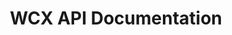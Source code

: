 ---
title: WCX API Documentation

includes:
  - overview/introduction
  - overview/data-types
  - overview/terminology
  - rest/requests/authentication
  - rest/requests/rate-limits
  - rest/requests/errors
  - rest/private/new-order
  - rest/private/cancel-order
  - rest/private/list-orders
  - rest/private/list-fills
  - rest/private/list-transactions
  - rest/private/list-balances
  - rest/private/deposit
  - rest/public/products
  - rest/public/ticker
  - rest/public/order-book
  - rest/public/trade-history
  - rest/public/candles
  - rest/public/stats
  - rest/public/time
  - websocket/requests/subscribe
  - websocket/requests/sequence-numbers
  - websocket/requests/rate-limits
  - websocket/private/orders
  - websocket/private/balances
  - websocket/private/deposits
  - websocket/public/heartbeat
  - websocket/public/ticker
  - websocket/public/order-book
  - websocket/public/trades

search: false
---